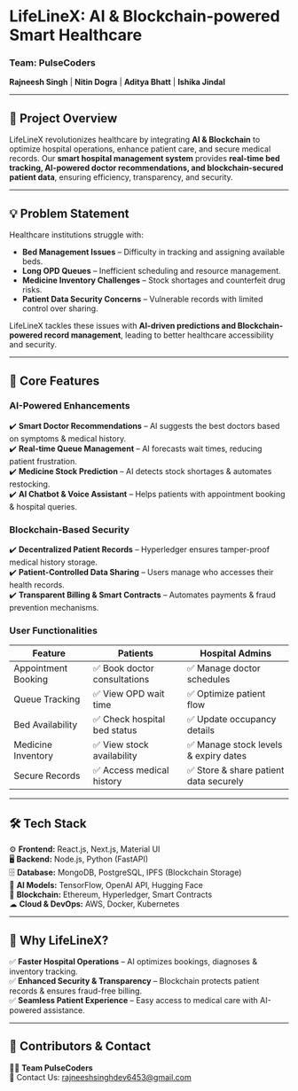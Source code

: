 
# **LifeLineX: AI & Blockchain-powered Smart Healthcare**  
### **Team: PulseCoders**  
**Rajneesh Singh** | **Nitin Dogra** | **Aditya Bhatt** | **Ishika Jindal**

<!--
![Project Diagram](./assets/Images/Problem_Statement.png)
![Project Diagram](./assets/Images/ourSolution.png)
![Project Diagram](./assets/Images/Tech_Stack.png)
![Project Diagram](./assets/Images/Futurescope.png)
![Project Diagram](./assets/Images/who_we_serve.png)
-->




---

## 📌 **Project Overview**  
LifeLineX revolutionizes healthcare by integrating **AI & Blockchain** to optimize hospital operations, enhance patient care, and secure medical records. Our **smart hospital management system** provides **real-time bed tracking, AI-powered doctor recommendations, and blockchain-secured patient data**, ensuring efficiency, transparency, and security.  

---

## 💡 **Problem Statement**  
Healthcare institutions struggle with:  
- **Bed Management Issues** – Difficulty in tracking and assigning available beds.  
- **Long OPD Queues** – Inefficient scheduling and resource management.  
- **Medicine Inventory Challenges** – Stock shortages and counterfeit drug risks.  
- **Patient Data Security Concerns** – Vulnerable records with limited control over sharing.  

LifeLineX tackles these issues with **AI-driven predictions and Blockchain-powered record management**, leading to better healthcare accessibility and security.  

---

## 🔑 **Core Features**  
### **AI-Powered Enhancements**  
✔️ **Smart Doctor Recommendations** – AI suggests the best doctors based on symptoms & medical history.  
✔️ **Real-time Queue Management** – AI forecasts wait times, reducing patient frustration.  
✔️ **Medicine Stock Prediction** – AI detects stock shortages & automates restocking.  
✔️ **AI Chatbot & Voice Assistant** – Helps patients with appointment booking & hospital queries.  

### **Blockchain-Based Security**  
✔️ **Decentralized Patient Records** – Hyperledger ensures tamper-proof medical history storage.  
✔️ **Patient-Controlled Data Sharing** – Users manage who accesses their health records.  
✔️ **Transparent Billing & Smart Contracts** – Automates payments & fraud prevention mechanisms.  

### **User Functionalities**  
| **Feature**         | **Patients** | **Hospital Admins** |
|---------------------|-------------|----------------------|
| Appointment Booking | ✅ Book doctor consultations | ✅ Manage doctor schedules |
| Queue Tracking     | ✅ View OPD wait time | ✅ Optimize patient flow |
| Bed Availability   | ✅ Check hospital bed status | ✅ Update occupancy details |
| Medicine Inventory | ✅ View stock availability | ✅ Manage stock levels & expiry dates |
| Secure Records    | ✅ Access medical history | ✅ Store & share patient data securely |

---

## 🛠 **Tech Stack**  
⚙️ **Frontend:** React.js, Next.js, Material UI  
🖥 **Backend:** Node.js, Python (FastAPI)  
🗄 **Database:** MongoDB, PostgreSQL, IPFS (Blockchain Storage)  
🤖 **AI Models:** TensorFlow, OpenAI API, Hugging Face  
🔗 **Blockchain:** Ethereum, Hyperledger, Smart Contracts  
☁ **Cloud & DevOps:** AWS, Docker, Kubernetes  

---

## 🚀 **Why LifeLineX?**  
✅ **Faster Hospital Operations** – AI optimizes bookings, diagnoses & inventory tracking.  
✅ **Enhanced Security & Transparency** – Blockchain protects patient records & ensures fraud-free billing.  
✅ **Seamless Patient Experience** – Easy access to medical care with AI-powered assistance.  

---

## 🙌 **Contributors & Contact**  
👨‍💻 **Team PulseCoders**  
📧 Contact Us: rajneeshsinghdev6453@gmail.com

